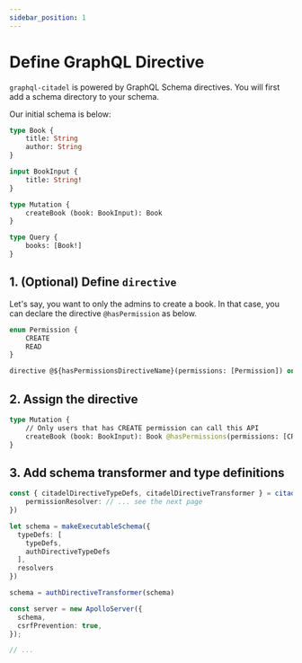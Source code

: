 ```yaml
---
sidebar_position: 1
---
```


# Define GraphQL Directive

`graphql-citadel` is powered by GraphQL Schema directives. You will first add a schema directory to your schema.

Our initial schema is below:

```graphql
type Book {
    title: String
    author: String
}

input BookInput {
    title: String!
}

type Mutation {
    createBook (book: BookInput): Book
}

type Query {
    books: [Book!]
}
```

## 1. (Optional) Define `directive`

Let's say, you want to only the admins to create a book. In that case, you can declare the directive `@hasPermission` as below.

```graphql
enum Permission {
    CREATE
    READ
}

directive @${hasPermissionsDirectiveName}(permissions: [Permission]) on FIELD_DEFINITION
```

## 2. Assign the directive

```graphql
type Mutation {
    // Only users that has CREATE permission can call this API
    createBook (book: BookInput): Book @hasPermissions(permissions: [CREATE])
}
```

## 3. Add schema transformer and type definitions

```typescript
const { citadelDirectiveTypeDefs, citadelDirectiveTransformer } = citadelDirective({
    permissionResolver: // ... see the next page
})

let schema = makeExecutableSchema({
  typeDefs: [
    typeDefs,
    authDirectiveTypeDefs
  ],
  resolvers
})

schema = authDirectiveTransformer(schema)

const server = new ApolloServer({
  schema,
  csrfPrevention: true,
});

// ...
```
